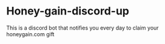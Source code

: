 # Honey-gain-discord-up
This is a discord bot that notifies you every day to claim your honeygain.com gift
